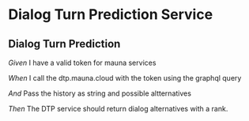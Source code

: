 # Dialog Turn Prediction Service

## Dialog Turn Prediction

_Given_ I have a valid token for mauna services

_When_ I call the  dtp.mauna.cloud with the token using the graphql query

_And_ Pass the history as string and possible altternatives

_Then_ The DTP service should return dialog alternatives with a rank.
